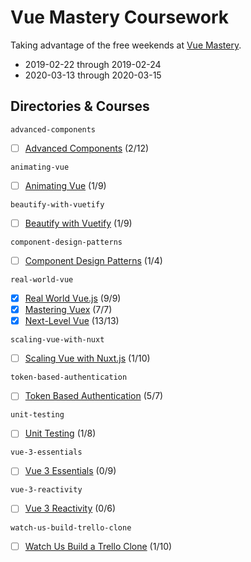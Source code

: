 # Vue Mastery Coursework

Taking advantage of the free weekends at [Vue Mastery](https://www.vuemastery.com).

- 2019-02-22 through 2019-02-24
- 2020-03-13 through 2020-03-15

## Directories & Courses

`advanced-components`

- [ ] [Advanced Components](https://www.vuemastery.com/courses/advanced-components/evan-you-on-proxiesm) (2/12)

`animating-vue`

- [ ] [Animating Vue](https://www.vuemastery.com/courses/animating-vue/transitions) (1/9)

`beautify-with-vuetify`

- [ ] [Beautify with Vuetify](https://www.vuemastery.com/courses/beautify-with-vuetify/components-part-1) (1/9)

`component-design-patterns`

- [ ] [Component Design Patterns](https://www.vuemastery.com/courses/Component-Design-Patterns/props-fundamentals) (1/4)

`real-world-vue`

- [x] [Real World Vue.js](https://www.vuemastery.com/courses/real-world-vue-js/API-calls-with-Axios) (9/9)
- [x] [Mastering Vuex](https://www.vuemastery.com/courses/mastering-vuex/intro-to-vuex) (7/7)
- [x] [Next-Level Vue](https://www.vuemastery.com/courses/next-level-vue/next-level-vue-orientation) (13/13)

`scaling-vue-with-nuxt`

- [ ] [Scaling Vue with Nuxt.js](https://www.vuemastery.com/courses/scaling-vue-with-nuxt-js/creating-a-nuxt-app) (1/10)

`token-based-authentication`

- [ ] [Token Based Authentication](https://www.vuemastery.com/courses/token-based-authentication/handling-errors) (5/7)

`unit-testing`

- [ ] [Unit Testing](https://www.vuemastery.com/courses/unit-testing/what-to-test) (1/8)

`vue-3-essentials`

- [ ] [Vue 3 Essentials](https://www.vuemastery.com/courses/vue-3-essentials/why-the-composition-api) (0/9)

`vue-3-reactivity`

- [ ] [Vue 3 Reactivity](https://www.vuemastery.com/courses/vue-3-reactivity/vue3-reactivity) (0/6)

`watch-us-build-trello-clone`

- [ ] [Watch Us Build a Trello Clone](https://www.vuemastery.com/courses/watch-us-build-trello-clone/building-our-board) (1/10)
